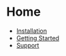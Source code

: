 # Home

- [Installation](installation/installation)
- [Getting Started](getting_started/getting_started)
- [Support](support/support)
